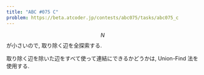 ```yaml
---
title: "ABC #075 C"
problem: https://beta.atcoder.jp/contests/abc075/tasks/abc075_c
---
```

$$ N $$ が小さいので, 取り除く辺を全探索する.

取り除く辺を除いた辺をすべて使って連結にできるかどうかは, Union-Find 法を使用する.
